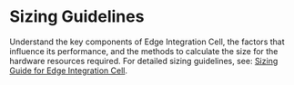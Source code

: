 <!-- loiobcc6f6269ba04332b3bf006876d44e1f -->

# Sizing Guidelines

Understand the key components of Edge Integration Cell, the factors that influence its performance, and the methods to calculate the size for the hardware resources required. For detailed sizing guidelines, see: [Sizing Guide for Edge Integration Cell](https://help.sap.com/doc/b4d0660095654e2789de3d1e3ab1c199/CLOUD/en-US/Sizing_Guide_Edge_Integration_Cell.pdf).

